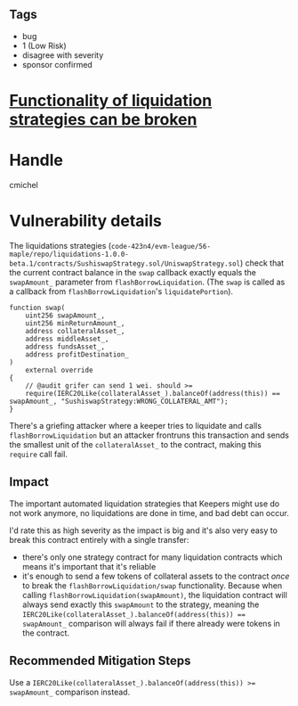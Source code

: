 ## Tags

- bug
- 1 (Low Risk)
- disagree with severity
- sponsor confirmed

# [Functionality of liquidation strategies can be broken](https://github.com/code-423n4/2021-12-maple-findings/issues/35) 

# Handle

cmichel


# Vulnerability details

The liquidations strategies (`code-423n4/evm-league/56-maple/repo/liquidations-1.0.0-beta.1/contracts/SushiswapStrategy.sol/UniswapStrategy.sol`) check that the current contract balance in the `swap` callback exactly equals the `swapAmount_` parameter from `flashBorrowLiquidation`.
(The `swap` is called as a callback from `flashBorrowLiquidation`'s `liquidatePortion`).

```solidity
function swap(
    uint256 swapAmount_,
    uint256 minReturnAmount_,
    address collateralAsset_,
    address middleAsset_,
    address fundsAsset_,
    address profitDestination_
)
    external override
{
    // @audit grifer can send 1 wei. should >=
    require(IERC20Like(collateralAsset_).balanceOf(address(this)) == swapAmount_, "SushiswapStrategy:WRONG_COLLATERAL_AMT");
}
```

There's a griefing attacker where a keeper tries to liquidate and calls `flashBorrowLiquidation`  but an attacker frontruns this transaction and sends the smallest unit of the `collateralAsset_` to the contract, making this `require` call fail.

## Impact
The important automated liquidation strategies that Keepers might use do not work anymore, no liquidations are done in time, and bad debt can occur.

I'd rate this as high severity as the impact is big and it's also very easy to break this contract entirely with a single transfer:
- there's only one strategy contract for many liquidation contracts which means it's important that it's reliable
- it's enough to send a few tokens of collateral assets to the contract _once_ to break the `flashBorrowLiquidation/swap` functionality. Because when calling `flashBorrowLiquidation(swapAmount)`, the liquidation contract will always send exactly this `swapAmount` to the strategy, meaning the `IERC20Like(collateralAsset_).balanceOf(address(this)) == swapAmount_` comparison will always fail if there already were tokens in the contract.

## Recommended Mitigation Steps
Use a `IERC20Like(collateralAsset_).balanceOf(address(this)) >= swapAmount_` comparison instead.


